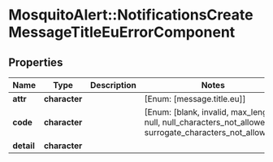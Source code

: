 # MosquitoAlert::NotificationsCreateMessageTitleEuErrorComponent


## Properties
Name | Type | Description | Notes
------------ | ------------- | ------------- | -------------
**attr** | **character** |  | [Enum: [message.title.eu]] 
**code** | **character** |  | [Enum: [blank, invalid, max_length, null, null_characters_not_allowed, surrogate_characters_not_allowed]] 
**detail** | **character** |  | 


